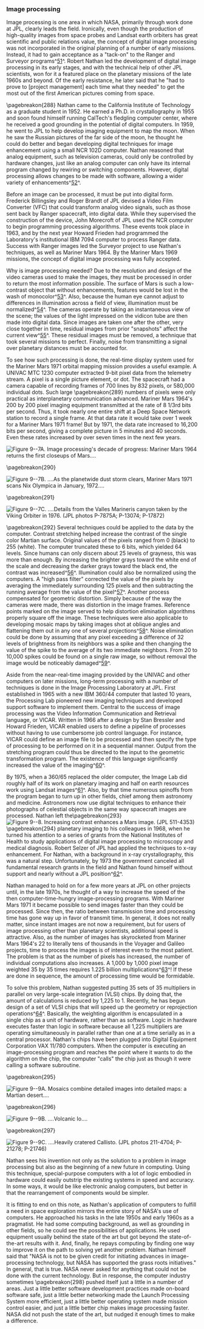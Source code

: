 ### Image processing

Image processing is one area in which NASA, primarily
through work done at JPL, clearly leads the field. Ironically, even
though the production of high-quality images from space probes and
Landsat earth orbiters has great scientific and public relations value,
the concept of digital image processing was not incorporated in the
original planning of a number of early missions. Instead, it had to gain
acceptance as a "tack-on" to the Ranger and Surveyor
programs^[51](#source9)^. Robert Nathan led the development of
digital image processing in its early stages, and with the technical
help of other JPL scientists, won for it a featured place on the
planetary missions of the late 1960s and beyond. Of the early
resistance, he later said that he "had to prove to \[project
management\] each time what they needed" to get the most out of the
first American pictures coming from space.

\pagebreakon{288} Nathan came to the California Institute of Technology as a
graduate student in 1952. He earned a Ph.D. in crystallography in 1955
and soon found himself running CalTech's fledgling computer center,
where he received a good grounding in the potential of digital
computers. In 1959, he went to JPL to help develop imaging equipment to
map the moon. When he saw the Russian pictures of the far side of the
moon, he thought he could do better and began developing digital
techniques for image enhancement using a small NCR 102D computer. Nathan
reasoned that analog equipment, such as television cameras, could only
be controlled by hardware changes, just like an analog computer can only
have its internal program changed by rewiring or switching components.
However, digital processing allows changes to be made with software,
allowing a wider variety of enhancements^[52](#source9)^.

Before an image can be processed, it must be put into digital form.
Frederick Billingsley and Roger Brandt of JPL devised a Video Film
Converter (VFC) that could transform analog video signals, such as those
sent back by Ranger spacecraft, into digital data. While they supervised
the construction of the device, John Morecroft of JPL used the NCR
computer to begin programming processing algorithms. These events took
place in 1963, and by the next year Howard Frieden had programmed the
Laboratory's institutional IBM 7094 computer to process Ranger data.
Success with Ranger images led the Surveyor project to use Nathan's
techniques, as well as Mariner Mars 1964. By the Mariner Mars 1969
missions, the concept of digital image processing was fully accepted.

Why is image processing needed? Due to the resolution and design of the
video cameras used to make the images, they must be processed in order
to return the most information possible. The surface of Mars is such a
low-contrast object that without enhancements, features would be lost in
the wash of monocolor^[53](#source9)^. Also, because the human
eye cannot adjust to differences in illumination across a field of view,
illumination must be normalized^[54](#source9)^. The cameras
operate by taking an instantaneous view of the scene; the values of the
light impressed on the vidicon tube are then made into digital data.
Since images are taken one after the other, very close together in time,
residual images from prior "snapshots" affect the current
view^[55](#source9)^. These residual images must be removed, a
technique that took several missions to perfect. Finally, noise from
transmitting a signal over planetary distances must be accounted for.

To see how such processing is done, the real-time display system used
for the Mariner Mars 1971 orbital mapping mission provides a useful
example. A UNIVAC MTC 1230 computer extracted 9-bit pixel data from the
telemetry stream. A pixel is a single picture element, or dot. The
spacecraft had a camera capable of recording frames of 700 lines by 832
pixels, or 580,000 individual dots. Such large \pagebreakon{289} numbers of
pixels were only practical as interplanetary communication advanced.
Mariner Mars 1964's 200 by 200 pixel imaging equipment transmitted at
the rate of 8 1/3rd bits per second. Thus, it took nearly one entire
shift at a Deep Space Network station to record a single frame. At that
data rate it would take over 1 week for a Mariner Mars 1971 frame! But
by 1971, the data rate increased to 16,200 bits per second, giving a
complete picture in 5 minutes and 40 seconds. Even these rates increased
by over seven times in the next few years.

![**Figure 9--7A**. Image processing's decade of progress: Mariner Mars 1964
returns the first closeups of Mars....](images/p289.jpg)

\pagebreakon{290}

![**Figure 9--7B**. ....As the planetwide dust storm clears, Mariner Mars 1971
scans Nix Olympica in January, 1972....](images/p290.jpg)

\pagebreakon{291}

![**Figure 9--7C**. ....Details from the Valles Marineris canyon taken by the
Viking Orbiter in 1976. (JPL photos P-7875A; P-13074;
P-17872)](images/p291.jpg)

\pagebreakon{292} Several techniques could be applied to the data by the
computer. Contrast stretching helped increase the contrast of the single
color Martian surface. Original values of the pixels ranged from 0
(black) to 255 (white). The computer truncated these to 6 bits, which
yielded 64 levels. Since humans can only discern about 25 levels of
grayness, this was more than enough. By increasing the brighter grays
toward the white end of the scale and decreasing the darker grays toward
the black end, the contrast was increased^[56](#source9)^.
Illumination could also be normalized using the computers. A "high pass
filter" corrected the value of the pixels by averaging the immediately
surrounding 125 pixels and then subtracting the running average from the
value of the pixel^[57](#source9)^. Another process compensated
for geometric distortion. Simply because of the way the cameras were
made, there was distortion in the image frames. Reference points marked
on the image served to help distortion elimination algorithms properly
square off the image. These techniques were also applicable to
developing mosaic maps by taking images shot at oblique angles and
flattening them out in any one of several
projections^[58](#source9)^. Noise elimination could be done by
assuming that any pixel exceeding a difference of 32 levels of
brightness from its neighbors was a spike and then changing the value of
the spike to the average of its two immediate neighbors. From 20 to
10,000 spikes could be found on a single raw image, so without removal
the image would be noticeably damaged^[59](#source9)^.

Aside from the near-real-time imaging provided by the UNIVAC and other
computers on later missions, long-term processing with a number of
techniques is done in the Image Processing Laboratory at JPL. First
established in 1965 with a new IBM 360/44 computer that lasted 10 years,
the Processing Lab pioneered new imaging techniques and developed
support software to implement them. Central to the success of image
processing was the Video Information Communication and Retrieval
language, or VICAR. Written in 1966 after a design by Stan Bressler and
Howard Frieden, VICAR enabled users to define a pipeline of processes
without having to use cumbersome job control language. For instance,
VICAR could define an image file to be processed and then specify the
type of processing to be performed on it in a sequential manner. Output
from the stretching program could thus be directed to the input to the
geometric transformation program. The existence of this language
significantly increased the value of the
imaging^[60](#source9)^.

By 1975, when a 360/65 replaced the older computer, the Image Lab did
roughly half of its work on planetary imaging and half on earth
resources work using Landsat images^[61](#source9)^. Also, by
that time numerous spinoffs from the program began to turn up in other
fields, chief among them astronomy and medicine. Astronomers now use
digital techniques to enhance their photographs of celestial objects in
the same way spacecraft images are processed. Nathan left the\pagebreakon{293}
![**Figure 9--8**. Increasing contrast enhances a Mars image. (JPL
511-4353)](images/p293.jpg)
\pagebreakon{294} planetary imaging to his colleagues in 1968, when he
turned his attention to a series of grants from the National Institutes
of Health to study applications of digital image processing to
microscopy and medical diagnosis. Robert Selzer of JPL had applied the
techniques to x-ray enhancement. For Nathan, with a background in x-ray
crystallography, this was a natural step. Unfortunately, by 1973 the
government canceled all fundamental research grants in the field and
Nathan found himself without support and nearly without a JPL
position^[62](#source9)^.

Nathan managed to hold on for a few more years at JPL on other projects
until, in the late 1970s, he thought of a way to increase the speed of
the then computer-time-hungry image-processing programs. With Mariner
Mars 1971 it became possible to send images faster than they could be
processed. Since then, the ratio between transmission time and
processing time has gone way up in favor of transmit time. In general,
it does not really matter, since instant images are not now a
requirement, but for users of image processing other than planetary
scientists, additional speed is attractive. Also, as the number of
images has skyrocketed from Mariner Mars 1964's 22 to literally tens of
thousands in the Voyager and Galileo projects, time to process the
images is of interest even to the most patient. The problem is that as
the number of pixels has increased, the number of individual
computations also increases. A 1,000 by 1,000 pixel image weighted 35 by
35 times requires 1.225 billion multiplications^[63](#source9)^!
If these are done in sequence, the amount of processing time would be
formidable.

To solve this problem, Nathan suggested putting 35 sets of 35
multipliers in parallel on very large-scale integration (VLSI) chips. By
doing that, the amount of calculations is reduced by 1,225 to 1.
Recently, he has begun design of a set of VLSI chips that will speed up
the geometry or reprojection operations^[64](#source9)^.
Basically, the weighting algorithm is encapsulated in a single chip as a
unit of hardware, rather than as software. Logic in hardware executes
faster than logic in software because all 1,225 multipliers are
operating simultaneously in parallel rather than one at a time serially
as in a central processor. Nathan's chips have been plugged into Digital
Equipment Corporation VAX 11/780 computers. When the computer is
executing an image-processing program and reaches the point where it
wants to do the algorithm on the chip, the computer "calls" the chip
just as though it were calling a software subroutine.

\pagebreakon{295}

![**Figure 9--9A**. Mosaics combine detailed images into detailed maps: a
Martian desert....](images/p295.jpg)

\pagebreakon{296}

![**Figure 9--9B**. ....Volcanic Io....](images/p296.jpg)

\pagebreakon{297}

![**Figure 9--9C**. ....Heavily cratered Callisto. (JPL photos 211-4704;
P-21278; P-21746)](images/p297.jpg)

Nathan sees his invention not only as the solution to a problem in image
processing but also as the beginning of a new future in computing. Using
this technique, special-purpose computers with a lot of logic embodied
in hardware could easily outstrip the existing systems in speed and
accuracy. In some ways, it would be like electronic analog computers,
but better in that the rearrangement of components would be simpler.

It is fitting to end on this note, as Nathan's application of computers
to fulfill a need in space exploration mirrors the entire story of
NASA's use of computers. He approached his tasks in the late 1950s and
early 1960s as a pragmatist. He had some computing background, as well
as grounding in other fields, so he could see the possibilities of
applications. He used equipment usually behind the state of the art but
got beyond the state-of-the-art results with it. And, finally, he repays
computing by finding one way to improve it on the path to solving yet
another problem. Nathan himself said that "NASA is not to be given
credit for initiating advances in image-processing technology, but NASA
has supported the grass roots initiatives." In general, that is true.
NASA never asked for anything that could not be done with the current
technology. But in response, the computer industry sometimes
\pagebreakon{298} pushed itself just a little in a number of areas. Just a
little better software development practices made on-board software
safe, just a little better networking made the Launch Processing System
more efficient, just a little better operating system made mission
control easier, and just a little better chip makes image processing
faster. NASA did not push the state of the art, but nudged it enough
times to make a difference.
